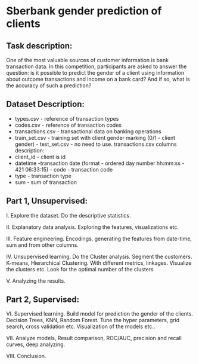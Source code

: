 # Sberbank gender prediction of clients


## Task description:
One of the most valuable sources of customer information is bank transaction data. In this competition, participants are asked to answer the question: is it possible to predict the gender of a client using information about outcome transactions and income on a bank card? And if so, what is the accuracy of such a prediction?

## Dataset Description:
- types.csv - reference of transaction types
- codes.csv - reference of transaction codes
- transactions.csv - transactional data on banking operations
- train_set.csv - training set with client gender marking (0/1 - client gender) - test_set.csv - no need to use.
transactions.csv columns description:
- client_id - client is id
- datetime -transaction date (format - ordered day number hh:mm:ss - 421 06:33:15) - code - transaction code
- type - transaction type
- sum - sum of transaction


## Part 1, Unsupervised:
I. Explore the dataset. Do the descriptive statistics.

II. Explanatory data analysis. Exploring the features, visualizations etc. 

III. Feature engineering. Encodings, generating the features from date-time, sum and from other columns. 

IV. Unsupervised learning. Do the Cluster analysis. Segment the customers. K-means, Hierarchical Clustering. With different metrics, linkages. Visualize the clusters etc. Look for the optimal number of the clusters

V. Analyzing the results.

## Part 2, Supervised:
VI. Supervised learning. Build model for prediction the gender of the clients. Decision Trees, KNN, Random Forest. Tune the hyper parameters, grid search, cross validation etc. Visualization of the models etc..

VII. Analyze models, Result comparison, ROC/AUC, precision and recall curves, deep analyzing.

VIII. Conclusion.
